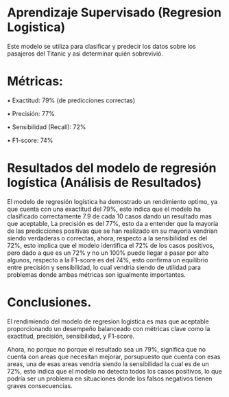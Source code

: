 # Aprendizaje Supervisado (Regresion Logistica)
Este modelo se utiliza para clasificar y predecir los datos sobre los pasajeros del Titanic y asi determinar quién sobrevivió.

# Métricas:
• Exactitud: 79% (de predicciones correctas)

• Precisión: 77% 

• Sensibilidad (Recall): 72% 

• F1-score: 74%

# Resultados del modelo de regresión logística (Análisis de Resultados)
El modelo de regresión logística ha demostrado un rendimiento optimo, ya que cuenta con una exactitud del 79%, esto indica que el modelo ha clasificado correctamente 7.9 de cada 10 casos dando un resultado mas que aceptable, La precisión es del 77%, esto da a entender que la mayoría de las predicciones positivas que se han realizado en su mayoria vendrian siendo verdaderas o correctas, ahora, respecto a la sensibilidad es del 72%, esto implica que el modelo identifica el 72% de los casos positivos, pero dado a que es un 72% y no un 100% puede llegar a pasar por alto algunos, respecto a la F1-score es del 74%, esto confirma un equilibrio entre precisión y sensibilidad, lo cual vendria siendo de utilidad para problemas donde ambas métricas son igualmente importantes.

# Conclusiones.
El rendimiendo del modelo de regresion logistica es mas que aceptable proporcionando un desempeño balanceado con métricas clave como la exactitud, precisión, sensibilidad, y F1-score.

Ahora, no porque no porque el resultado sea un 79%, significa que no cuenta con areas que necesitan mejorar, porsupuesto que cuenta con esas areas, una de esas areas vendria siendo la sensibilidad la cual es de un 72%, esto indica que el modelo no detecta todos los casos positivos, lo que podría ser un problema en situaciones donde los falsos negativos tienen graves consecuencias.

